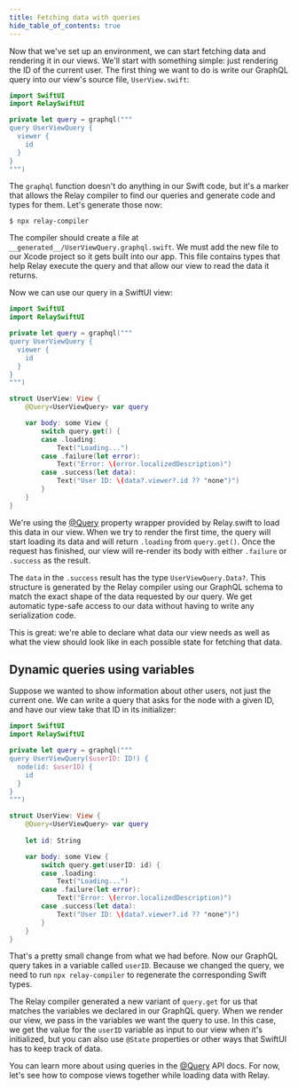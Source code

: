 ```yaml
---
title: Fetching data with queries
hide_table_of_contents: true
---
```


Now that we've set up an environment, we can start fetching data and rendering it in our views. We'll start with something simple: just rendering the ID of the current user. The first thing we want to do is write our GraphQL query into our view's source file, `UserView.swift`:

```swift
import SwiftUI
import RelaySwiftUI

private let query = graphql("""
query UserViewQuery {
  viewer {
    id
  }
}
""")
```

The `graphql` function doesn't do anything in our Swift code, but it's a marker that allows the Relay compiler to find our queries and generate code and types for them. Let's generate those now:

```
$ npx relay-compiler
```

The compiler should create a file at `__generated__/UserViewQuery.graphql.swift`. We must add the new file to our Xcode project so it gets built into our app. This file contains types that help Relay execute the query and that allow our view to read the data it returns.

Now we can use our query in a SwiftUI view:

```swift
import SwiftUI
import RelaySwiftUI

private let query = graphql("""
query UserViewQuery {
  viewer {
    id
  }
}
""")

struct UserView: View {
	@Query<UserViewQuery> var query

	var body: some View {
    	switch query.get() {
		case .loading:
			Text("Loading...")
		case .failure(let error):
			Text("Error: \(error.localizedDescription)")
		case .success(let data):
			Text("User ID: \(data?.viewer?.id ?? "none")")
		}
	}
}
```

We're using the [@Query](../API%20Reference%20Relay%20in%20SwiftUI%20e8c792bb5a824ec5a4e988ea6fd2cd88/@Query%20c64f4da9e8c944889e40a2f6c5ddb248.md) property wrapper provided by Relay.swift to load this data in our view. When we try to render the first time, the query will start loading its data and will return `.loading` from `query.get()`. Once the request has finished, our view will re-render its body with either `.failure` or `.success` as the result.

The `data` in the `.success` result has the type `UserViewQuery.Data?`. This structure is generated by the Relay compiler using our GraphQL schema to match the exact shape of the data requested by our query. We get automatic type-safe access to our data without having to write any serialization code.

This is great: we're able to declare what data our view needs as well as what the view should look like in each possible state for fetching that data.

## Dynamic queries using variables

Suppose we wanted to show information about other users, not just the current one. We can write a query that asks for the node with a given ID, and have our view take that ID in its initializer:

```swift
import SwiftUI
import RelaySwiftUI

private let query = graphql("""
query UserViewQuery($userID: ID!) {
  node(id: $userID) {
    id
  }
}
""")

struct UserView: View {
	@Query<UserViewQuery> var query
	
	let id: String

	var body: some View {
    	switch query.get(userID: id) {
		case .loading:
			Text("Loading...")
		case .failure(let error):
			Text("Error: \(error.localizedDescription)")
		case .success(let data):
			Text("User ID: \(data?.viewer?.id ?? "none")")
		}
	}
}
```

That's a pretty small change from what we had before. Now our GraphQL query takes in a variable called `userID`. Because we changed the query, we need to run `npx relay-compiler` to regenerate the corresponding Swift types.

The Relay compiler generated a new variant of `query.get` for us that matches the variables we declared in our GraphQL query. When we render our view, we pass in the variables we want the query to use. In this case, we get the value for the `userID` variable as input to our view when it's initialized, but you can also use `@State` properties or other ways that SwiftUI has to keep track of data.

You can learn more about using queries in the [@Query](../API%20Reference%20Relay%20in%20SwiftUI%20e8c792bb5a824ec5a4e988ea6fd2cd88/@Query%20c64f4da9e8c944889e40a2f6c5ddb248.md) API docs. For now, let's see how to compose views together while loading data with Relay.